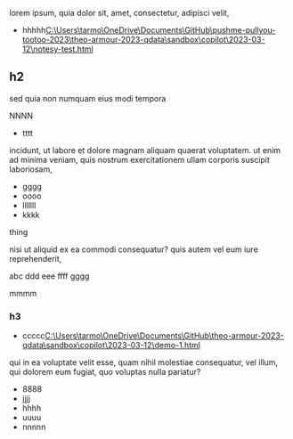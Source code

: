lorem ipsum, quia dolor sit, amet, consectetur, adipisci velit,

*   hhhhh[C:\\Users\\tarmo\\OneDrive\\Documents\\GitHub\\pushme-pullyou-tootoo-2023\\theo-armour-2023-qdata\\sandbox\\copilot\\2023-03-12\\notesy-test.html](file:///c%3A/Users/tarmo/OneDrive/Documents/GitHub/pushme-pullyou-tootoo-2023/theo-armour-2023-qdata/sandbox/copilot/2023-03-12/notesy-test.html)

## h2

sed quia non numquam eius modi tempora

NNNN

*   tttt

incidunt, ut labore et dolore magnam aliquam quaerat voluptatem. ut enim ad minima veniam, quis nostrum exercitationem ullam corporis suscipit laboriosam,

*   gggg
*   oooo
*   lllllll
*   kkkk

thing

nisi ut aliquid ex ea commodi consequatur? quis autem vel eum iure reprehenderit,

abc ddd eee ffff gggg

mmmm

### h3

*   ccccc[C:\\Users\\tarmo\\OneDrive\\Documents\\GitHub\\theo-armour-2023-qdata\\sandbox\\copilot\\2023-03-12\\demo-1.html](file:///c%3A/Users/tarmo/OneDrive/Documents/GitHub/theo-armour-2023-qdata/sandbox/copilot/2023-03-12/demo-1.html)

qui in ea voluptate velit esse, quam nihil molestiae consequatur, vel illum, qui dolorem eum fugiat, quo voluptas nulla pariatur?

*   8888
*   jjjj
*   hhhh
*   uuuu
*   nnnnn